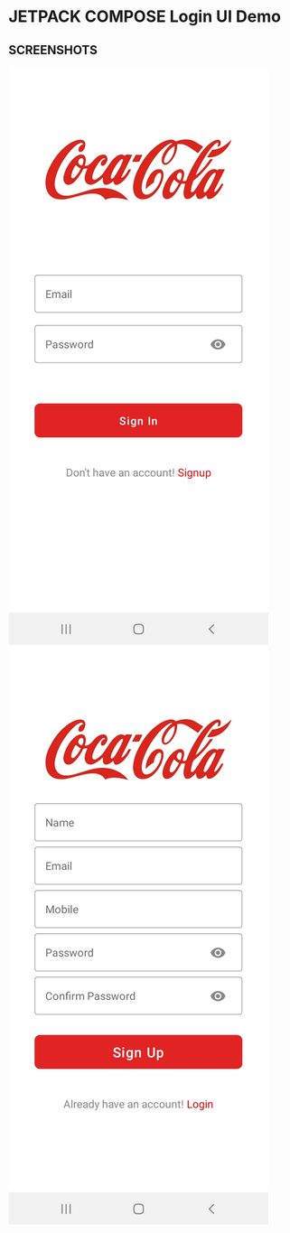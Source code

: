 # JETPACK COMPOSE Login UI Demo


## SCREENSHOTS
![Login Page](screenshots/login.jpeg)    ![Register Page](screenshots/signup.jpeg)

